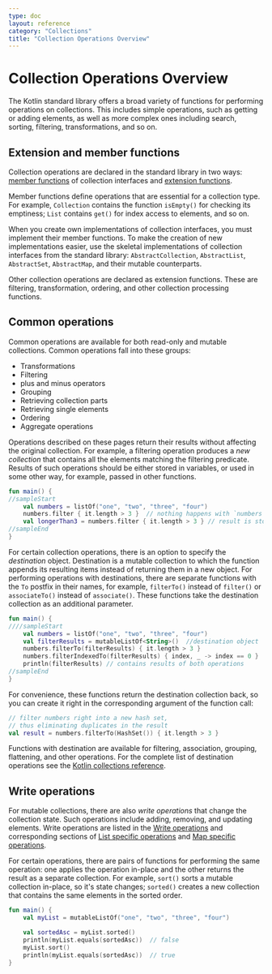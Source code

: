 ```yaml
---
type: doc
layout: reference
category: "Collections"
title: "Collection Operations Overview"
---
```


# Collection Operations Overview

The Kotlin standard library offers a broad variety of functions for performing operations on collections. This includes simple operations, such as getting or adding elements, as well as more complex ones including search, sorting, filtering, transformations, and so on.  

## Extension and member functions

Collection operations are declared in the standard library in two ways: [member functions](classes.html#class-members) of collection interfaces and [extension functions](extensions.html#extension-functions). 

Member functions define operations that are essential for a collection type. For example, `Collection` contains the function `isEmpty()` for checking its emptiness; `List` contains `get()` for index access to elements, and so on.

When you create own implementations of collection interfaces, you must implement their member functions. To make the creation of new implementations easier, use the skeletal implementations of collection interfaces from the standard library: `AbstractCollection`, `AbstractList`, `AbstractSet`, `AbstractMap`, and their mutable counterparts.

Other collection operations are declared as extension functions. These are filtering, transformation, ordering, and other collection processing functions. 

## Common operations

Common operations are available for both read-only and mutable collections. Common operations fall into these groups:

* Transformations
* Filtering
* plus and minus operators
* Grouping
* Retrieving collection parts
* Retrieving single elements
* Ordering
* Aggregate operations

Operations described on these pages return their results without affecting the original collection. For example, a filtering operation produces a _new collection_ that contains all the elements matching the filtering predicate.
Results of such operations should be either stored in variables, or used in some other way, for example, passed in other functions.

<div class="sample" markdown="1" theme="idea" data-min-compiler-version="1.3">

```kotlin
fun main() {
//sampleStart
    val numbers = listOf("one", "two", "three", "four")  
    numbers.filter { it.length > 3 }  // nothing happens with `numbers`, result is lost
    val longerThan3 = numbers.filter { it.length > 3 } // result is stored in `longerThan3`
//sampleEnd
}

```
</div>

For certain collection operations, there is an option to specify the _destination_ object.
Destination is a mutable collection to which the function appends its resulting items instead of returning them in a new object.
For performing operations with destinations, there are separate functions with the `To` postfix in their names, for example, `filterTo()` instead of `filter()`  or `associateTo()` instead of `associate()`.
These functions take the destination collection as an additional parameter.

<div class="sample" markdown="1" theme="idea" data-min-compiler-version="1.3">

```kotlin
fun main() {
////sampleStart
    val numbers = listOf("one", "two", "three", "four")
    val filterResults = mutableListOf<String>()  //destination object
    numbers.filterTo(filterResults) { it.length > 3 }
    numbers.filterIndexedTo(filterResults) { index, _ -> index == 0 }
    println(filterResults) // contains results of both operations
//sampleEnd
}
```
</div>

For convenience, these functions return the destination collection back, so you can create it right in the corresponding argument of the function call:

<div class="sample" markdown="1" theme="idea" data-min-compiler-version="1.3">

```kotlin
// filter numbers right into a new hash set, 
// thus eliminating duplicates in the result
val result = numbers.filterTo(HashSet()) { it.length > 3 }
```
</div>

Functions with destination are available for filtering, association, grouping, flattening, and other operations. For the complete list of destination operations see the [Kotlin collections reference](/api/latest/jvm/stdlib/kotlin.collections/index.html).

## Write operations

For mutable collections, there are also _write operations_ that change the collection state. Such operations include adding, removing, and updating elements. Write operations are listed in the [Write operations](collection-write.html) and corresponding sections of [List specific operations](list-operations.html) and [Map specific operations](map-operations.html).

For certain operations, there are pairs of functions for performing the same operation: one applies the operation in-place and the other returns the result as a separate collection.
For example, `sort()` sorts a mutable collection in-place, so it's state changes; `sorted()` creates a new collection that contains the same elements in the sorted order.

<div class="sample" markdown="1" theme="idea" data-min-compiler-version="1.3">

```kotlin
fun main() {
    val myList = mutableListOf("one", "two", "three", "four")

    val sortedAsc = myList.sorted()
    println(myList.equals(sortedAsc))  // false
    myList.sort()
    println(myList.equals(sortedAsc))  // true
}
```
</div>

